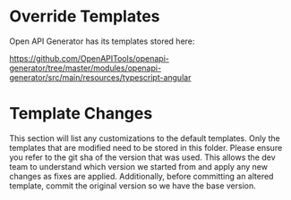 # Override Templates

Open API Generator has its templates stored here:

https://github.com/OpenAPITools/openapi-generator/tree/master/modules/openapi-generator/src/main/resources/typescript-angular

# Template Changes

This section will list any customizations to the default templates. Only the templates that are modified need to be 
stored in this folder. Please ensure you refer to the git sha of the version that was used. This allows the
dev team to understand which version we started from and apply any new changes as fixes are applied. Additionally,
before committing an altered template, commit the original version so we have the base version.
